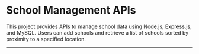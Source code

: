 # School Management APIs

This project provides APIs to manage school data using Node.js, Express.js, and MySQL. Users can add schools and retrieve a list of schools sorted by proximity to a specified location.

---